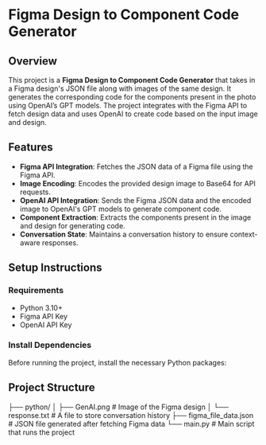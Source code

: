 # Figma Design to Component Code Generator

## Overview

This project is a **Figma Design to Component Code Generator** that takes in a Figma design's JSON file along with images of the same design. It generates the corresponding code for the components present in the photo using OpenAI’s GPT models. The project integrates with the Figma API to fetch design data and uses OpenAI to create code based on the input image and design.

## Features

- **Figma API Integration**: Fetches the JSON data of a Figma file using the Figma API.
- **Image Encoding**: Encodes the provided design image to Base64 for API requests.
- **OpenAI API Integration**: Sends the Figma JSON data and the encoded image to OpenAI's GPT models to generate component code.
- **Component Extraction**: Extracts the components present in the image and design for generating code.
- **Conversation State**: Maintains a conversation history to ensure context-aware responses.

## Setup Instructions

### Requirements

- Python 3.10+
- Figma API Key
- OpenAI API Key

### Install Dependencies

Before running the project, install the necessary Python packages:

## Project Structure

├── python/
│   ├── GenAI.png              # Image of the Figma design
│   └── response.txt           # A file to store conversation history
├── figma_file_data.json       # JSON file generated after fetching Figma data
└── main.py                    # Main script that runs the project


